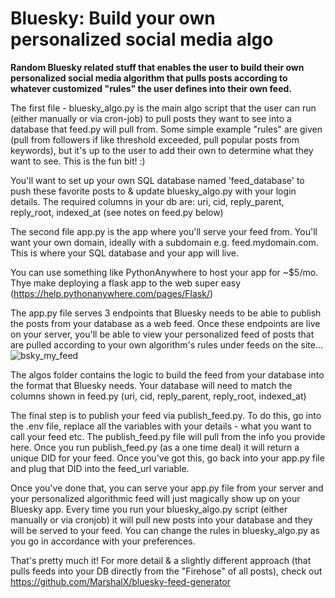 # Bluesky: Build your own personalized social media algo

**Random Bluesky related stuff that enables the user to build their own personalized social media algorithm that pulls posts according to whatever customized "rules" the user defines into their own feed.**

The first file - bluesky_algo.py is the main algo script that the user can run (either manually or via cron-job) to pull posts they want to see into a database that feed.py will pull from.
Some simple example "rules" are given (pull from followers if like threshold exceeded, pull popular posts from keywords), but it's up to the user to add their own to determine what they want to see. This is the fun bit! :)

You'll want to set up your own SQL database named 'feed_database' to push these favorite posts to & update bluesky_algo.py with your login details. The required columns in your db are: uri, cid, reply_parent, reply_root, indexed_at (see notes on feed.py below)

The second file app.py is the app where you'll serve your feed from. You'll want your own domain, ideally with a subdomain e.g. feed.mydomain.com. This is where your SQL database and your app will live. 

You can use something like PythonAnywhere to host your app for ~$5/mo. Thye make deploying a flask app to the web super easy (https://help.pythonanywhere.com/pages/Flask/)

The app.py file serves 3 endpoints that Bluesky needs to be able to publish the posts from your database as a web feed. Once these endpoints are live on your server, you'll be able to view your personalized feed of posts that are pulled according to your own algorithm's rules under feeds on the site...
![bsky_my_feed](https://github.com/user-attachments/assets/e139ed13-aa64-4839-8a58-4e0d7e9a0d08)


The algos folder contains the logic to build the feed from your database into the format that Bluesky needs. Your database will need to match the columns shown in feed.py (uri, cid, reply_parent, reply_root, indexed_at)

The final step is to publish your feed via publish_feed.py. To do this, go into the .env file, replace all the variables with your details - what you want to call your feed etc. The publish_feed.py file will pull from the info you provide here. Once you run publish_feed.py (as a one time deal) it will return a unique DID for your feed. Once you've got this, go back into your app.py file and plug that DID into the feed_url variable. 

Once you've done that, you can serve your app.py file from your server and your personalized algorithmic feed will just magically show up on your Bluesky app. Every time you run your bluesky_algo.py script (either manually or via cronjob) it will pull new posts into your database and they will be served to your feed. You can change the rules in bluesky_algo.py as you go in accordance with your preferences. 

That's pretty much it! For more detail & a slightly different approach (that pulls feeds into your DB directly from the "Firehose" of all posts), check out https://github.com/MarshalX/bluesky-feed-generator
